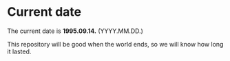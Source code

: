 # Current date

The current date is **1995.09.14.** (YYYY.MM.DD.)

This repository will be good when the world ends, so we will know how long it lasted.